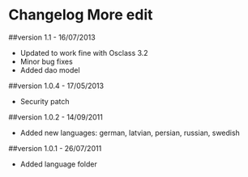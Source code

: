 Changelog More edit
===================

##version 1.1 - 16/07/2013

* Updated to work fine with Osclass 3.2
* Minor bug fixes
* Added dao model

##version 1.0.4 - 17/05/2013

* Security patch

##version 1.0.2 - 14/09/2011

* Added new languages: german, latvian, persian, russian, swedish

##version 1.0.1 - 26/07/2011

* Added language folder
